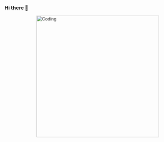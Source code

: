 ### Hi there 👋
<html>
<img align="right" alt="Coding" width="400" src="https://cdn.dribbble.com/users/116207...">
  </html>
<!--
**AyaLamsi/AyaLamsi** is a ✨ _special_ ✨ repository because its `README.md` (this file) appears on your GitHub profile.

Here are some ideas to get you started:

- 🔭 I’m currently working on ...
- 🌱 I’m currently learning ...
- 👯 I’m looking to collaborate on ...
- 🤔 I’m looking for help with ...
- 💬 Ask me about ...
- 📫 How to reach me: ...
- 😄 Pronouns: ...
- ⚡ Fun fact: ...
-->
